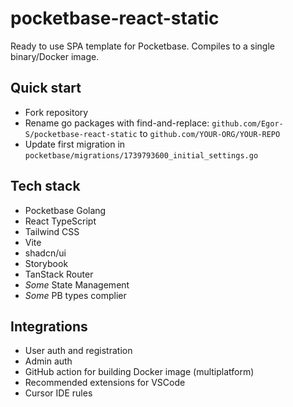 # pocketbase-react-static

Ready to use SPA template for Pocketbase. Compiles to a single binary/Docker image.

## Quick start

- Fork repository
- Rename go packages with find-and-replace: `github.com/Egor-S/pocketbase-react-static` to `github.com/YOUR-ORG/YOUR-REPO`
- Update first migration in `pocketbase/migrations/1739793600_initial_settings.go`

## Tech stack

- Pocketbase Golang
- React TypeScript
- Tailwind CSS
- Vite
- shadcn/ui
- Storybook
- TanStack Router
- _Some_ State Management
- _Some_ PB types complier

## Integrations

- User auth and registration
- Admin auth
- GitHub action for building Docker image (multiplatform)
- Recommended extensions for VSCode
- Cursor IDE rules
